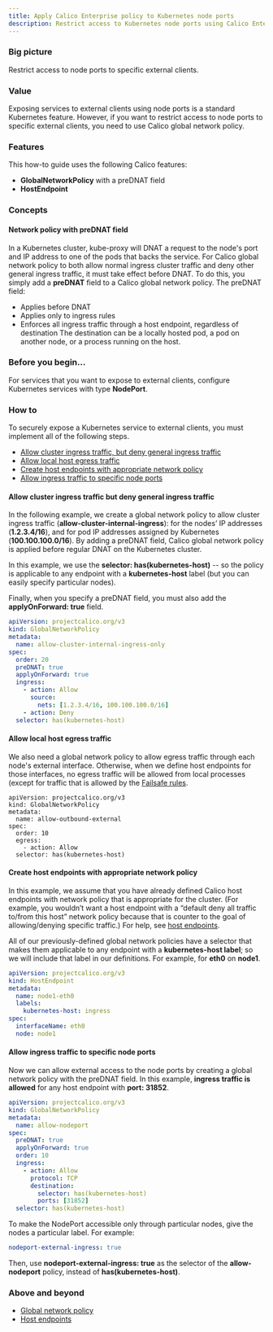 ```yaml
---
title: Apply Calico Enterprise policy to Kubernetes node ports
description: Restrict access to Kubernetes node ports using Calico Enterprise global network policy. Follow the steps to secure the host, the node ports, and the cluster. 
---
```


### Big picture

Restrict access to node ports to specific external clients.

### Value

Exposing services to external clients using node ports is a standard Kubernetes feature. However, if you want to restrict access to node ports to specific external clients, you need to use Calico global network policy.

### Features

This how-to guide uses the following Calico features:
- **GlobalNetworkPolicy** with a preDNAT field
- **HostEndpoint**

### Concepts

#### Network policy with preDNAT field

In a Kubernetes cluster, kube-proxy will DNAT a request to the node's port and IP address to one of the pods that backs the service. For Calico global network policy to both allow normal ingress cluster traffic and deny other general ingress traffic, it must take effect before DNAT. To do this, you simply add a **preDNAT** field to a Calico global network policy. The preDNAT field:

- Applies before DNAT
- Applies only to ingress rules
- Enforces all ingress traffic through a host endpoint, regardless of destination
  The destination can be a locally hosted pod, a pod on another node, or a process running on the host.

### Before you begin...

For services that you want to expose to external clients, configure Kubernetes services with type **NodePort**.

### How to

To securely expose a Kubernetes service to external clients, you must implement all of the following steps.

- [Allow cluster ingress traffic, but deny general ingress traffic](#allow-cluster-ingress-traffic-but-deny-general-ingress-traffic)
- [Allow local host egress traffic](#allow-local-host-egress-traffic)
- [Create host endpoints with appropriate network policy](#create-host-endpoints-with-appropriate-network-policy)
- [Allow ingress traffic to specific node ports](#allow-ingress-traffic-to-specific-node-ports)

#### Allow cluster ingress traffic but deny general ingress traffic

In the following example, we create a global network policy to allow cluster ingress traffic (**allow-cluster-internal-ingress**): for the nodes’ IP addresses (**1.2.3.4/16**), and for pod IP addresses assigned by Kubernetes (**100.100.100.0/16**). By adding a preDNAT field, Calico global network policy is applied before regular DNAT on the Kubernetes cluster.

In this example, we use the **selector: has(kubernetes-host)** -- so the policy is applicable to any endpoint with a **kubernetes-host** label (but you can easily specify particular nodes).

Finally, when you specify a preDNAT field, you must also add the **applyOnForward: true** field.

```yaml
apiVersion: projectcalico.org/v3
kind: GlobalNetworkPolicy
metadata:
  name: allow-cluster-internal-ingress-only
spec:
  order: 20
  preDNAT: true
  applyOnForward: true
  ingress:
    - action: Allow
      source:
        nets: [1.2.3.4/16, 100.100.100.0/16]
    - action: Deny
  selector: has(kubernetes-host)
```

#### Allow local host egress traffic

We also need a global network policy to allow egress traffic through each node's external interface. Otherwise, when we define host endpoints for those interfaces, no egress traffic will be allowed from local processes (except for traffic that is allowed by the [Failsafe rules]({{site.baseurl}}/reference/host-endpoints/failsafe).

```
apiVersion: projectcalico.org/v3
kind: GlobalNetworkPolicy
metadata:
  name: allow-outbound-external
spec:
  order: 10
  egress:
    - action: Allow
  selector: has(kubernetes-host)
```

#### Create host endpoints with appropriate network policy

In this example, we assume that you have already defined Calico host endpoints with network policy that is appropriate for the cluster. (For example, you wouldn’t want a host endpoint with a “default deny all traffic to/from this host” network policy because that is counter to the goal of allowing/denying specific traffic.) For help, see [host endpoints]({{site.baseurl}}/reference/resources/hostendpoint).

All of our previously-defined global network policies have a selector that makes them applicable to any endpoint with a **kubernetes-host label**; so we will include that label in our definitions. For example, for **eth0** on **node1**.

```yaml
apiVersion: projectcalico.org/v3
kind: HostEndpoint
metadata:
  name: node1-eth0
  labels:
    kubernetes-host: ingress
spec:
  interfaceName: eth0
  node: node1
```

#### Allow ingress traffic to specific node ports

Now we can allow external access to the node ports by creating a global network policy with the preDNAT field. In this example, **ingress traffic is allowed** for any host endpoint with **port: 31852**.

```yaml
apiVersion: projectcalico.org/v3
kind: GlobalNetworkPolicy
metadata:
  name: allow-nodeport
spec:
  preDNAT: true
  applyOnForward: true
  order: 10
  ingress:
    - action: Allow
      protocol: TCP
      destination:
        selector: has(kubernetes-host)
        ports: [31852]
  selector: has(kubernetes-host)
  ```

To make the NodePort accessible only through particular nodes, give the nodes a particular label. For example:

```yaml
nodeport-external-ingress: true
```

Then, use **nodeport-external-ingress: true** as the selector of the **allow-nodeport** policy, instead of **has(kubernetes-host)**.


### Above and beyond

- [Global network policy]({{site.baseurl}}/reference/resources/globalnetworkpolicy)
- [Host endpoints]({{site.baseurl}}/reference/resources/hostendpoint)
